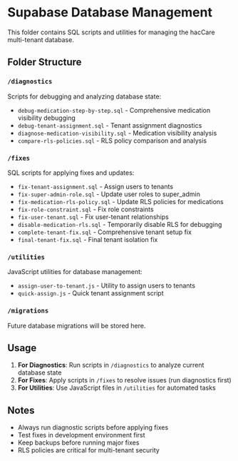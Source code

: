 # Supabase Database Management

This folder contains SQL scripts and utilities for managing the hacCare multi-tenant database.

## Folder Structure

### `/diagnostics`
Scripts for debugging and analyzing database state:
- `debug-medication-step-by-step.sql` - Comprehensive medication visibility debugging
- `debug-tenant-assignment.sql` - Tenant assignment diagnostics
- `diagnose-medication-visibility.sql` - Medication visibility analysis
- `compare-rls-policies.sql` - RLS policy comparison and analysis

### `/fixes`
SQL scripts for applying fixes and updates:
- `fix-tenant-assignment.sql` - Assign users to tenants
- `fix-super-admin-role.sql` - Update user roles to super_admin
- `fix-medication-rls-policy.sql` - Update RLS policies for medications
- `fix-role-constraint.sql` - Fix role constraints
- `fix-user-tenant.sql` - Fix user-tenant relationships
- `disable-medication-rls.sql` - Temporarily disable RLS for debugging
- `complete-tenant-fix.sql` - Comprehensive tenant setup fix
- `final-tenant-fix.sql` - Final tenant isolation fix

### `/utilities`
JavaScript utilities for database management:
- `assign-user-to-tenant.js` - Utility to assign users to tenants
- `quick-assign.js` - Quick tenant assignment script

### `/migrations` 
Future database migrations will be stored here.

## Usage

1. **For Diagnostics**: Run scripts in `/diagnostics` to analyze current database state
2. **For Fixes**: Apply scripts in `/fixes` to resolve issues (run diagnostics first)
3. **For Utilities**: Use JavaScript files in `/utilities` for automated tasks

## Notes

- Always run diagnostic scripts before applying fixes
- Test fixes in development environment first
- Keep backups before running major fixes
- RLS policies are critical for multi-tenant security
